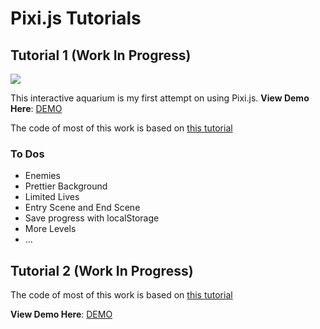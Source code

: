 # Pixi.js Tutorials

## Tutorial 1 (Work In Progress)

![](https://d2mxuefqeaa7sj.cloudfront.net/s_F4C5FC4E22E0528868B961B71EA35EA1998182511DBEE1B71223673B170F6087_1523341913385_Screen+Shot+2018-04-07+at+11.41.45+PM.png)

This interactive aquarium is my first attempt on using Pixi.js.
**View Demo Here**: [DEMO](https://chrysophyta.github.io/pixi_tutorials/pixi_tutorial_1/)

The code of most of this work is based on [this tutorial](https://github.com/kittykatattack/learningPixi#introduction)

### To Dos

* Enemies
* Prettier Background
* Limited Lives
* Entry Scene and End Scene
* Save progress with localStorage
* More Levels
* …

## Tutorial 2 (Work In Progress)

The code of most of this work is based on [this tutorial](http://www.yeahbutisitflash.com/?p=5226)

**View Demo Here**:
[DEMO](https://chrysophyta.github.io/pixi_tutorials/pixi_tutorial_2/)
